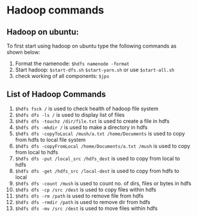 # Hadoop commands

## Hadoop on ubuntu:
To first start using hadoop on ubuntu type the following commands as shown below: <br>
1. Format the namenode:  `$hdfs namenode -format`<br>
2. Start hadoop: `$start-dfs.sh` `$start-yarn.sh` or use `$start-all.sh`<br>
3. check working of all components: `$jps`<br>

## List of Hadoop Commands
1. `$hdfs fsck /` is used to check health of hadoop file system<br>
2. `$hdfs dfs -ls /` is used to display list of files<br>
3. `$hdfs dfs -touchz /dir/file.txt` is used to create a file in hdfs <br>
4. `$hdfs dfs -mkdir /` is used to make a directory in hdfs<br>
5. `$hdfs dfs -copyToLocal /mush/a.txt /home/Documents` is used to copy from hdfs to local file system<br>
6. `$hdfs dfs -copyFromLocal /home/Documents/a.txt /mush` is used to copy from local to hdfs<br>
7. `$hdfs dfs -put /local_src /hdfs_dest` is used to copy from local to hdfs<br> 
8. `$hdfs dfs -get /hdfs_src /local-dest` is used to copy from hdfs to local<br>
9. `$hdfs dfs -count /mush` is used to count no. of dirs, files or bytes in hdfs<br>
10. `$hdfs dfs -cp /src /dest` is used to copy files within hdfs<br>
11. `$hdfs dfs -rm /path`  is used to remove file from hdfs <br>
12. `$hdfs dfs -rmdir /path` is used to remove dir from hdfs  <br>
13. `$hdfs dfs -mv /src /dest` is used to move files within hdfs <br>
